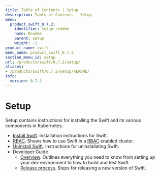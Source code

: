 ```yaml
---
title: Table of Contents | Setup
description: Table of Contents | Setup
menu:
  product_swift_0.7.2:
    identifier: setup-readme
    name: Readme
    parent: setup
    weight: -1
product_name: swift
menu_name: product_swift_0.7.2
section_menu_id: setup
url: /products/swift/0.7.2/setup/
aliases:
- /products/swift/0.7.2/setup/README/
info:
  version: 0.7.2
---
```


# Setup

Setup contains instructions for installing the Swift and its various components in Kubernetes.

- [Install Swift](/products/swift/0.7.2/setup/install). Installation instructions for Swift.
- [RBAC](/products/swift/0.7.2/setup/rbac). Shows how to use Swift in a [RBAC](https://kubernetes.io/docs/admin/authorization/rbac/) enabled cluster.
- [Uninstall Swift](/products/swift/0.7.2/setup/uninstall). Instructions for uninstallating Swift.
- Developer Guide
  - [Overview](/products/swift/0.7.2/setup/developer-guide/overview). Outlines everything you need to know from setting up your dev environment to how to build and test Swift.
  - [Release process](/products/swift/0.7.2/setup/developer-guide/release). Steps for releasing a new version of Swift.
